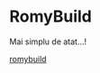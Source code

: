# RomyBuild
Mai simplu de atat...!
<td><a href="https://www.dropbox.com/s/l0q6pzmxz7va7cd/plugin.video.RomyBuild-1.0.0.zip?dl=1">romybuild</a></td>
